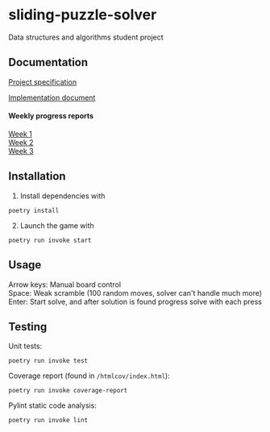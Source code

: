 # sliding-puzzle-solver
Data structures and algorithms student project

## Documentation
[Project specification](https://github.com/akskokki/sliding-puzzle-solver/blob/main/docs/specification.md)

[Implementation document](https://github.com/akskokki/sliding-puzzle-solver/blob/main/docs/implementation.md)

#### Weekly progress reports
[Week 1](https://github.com/akskokki/sliding-puzzle-solver/blob/main/docs/week1.md)  
[Week 2](https://github.com/akskokki/sliding-puzzle-solver/blob/main/docs/week2.md)  
[Week 3](https://github.com/akskokki/sliding-puzzle-solver/blob/main/docs/week3.md)

## Installation

1. Install dependencies with

```
poetry install
```

2. Launch the game with

```
poetry run invoke start
```

## Usage
Arrow keys: Manual board control  
Space: Weak scramble (100 random moves, solver can't handle much more)  
Enter: Start solve, and after solution is found progress solve with each press

## Testing
Unit tests:

```
poetry run invoke test
```

Coverage report (found in `/htmlcov/index.html`):

```
poetry run invoke coverage-report
```

Pylint static code analysis:

```
poetry run invoke lint
```
